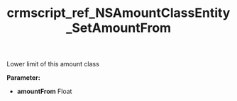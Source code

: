 ﻿---
title: crmscript_ref_NSAmountClassEntity_SetAmountFrom
description: NSAmountClassEntity.SetAmountFrom(Float amountFrom)
intellisense: NSAmountClassEntity.SetAmountFrom
keywords: NSAmountClassEntity, GetAmountFrom
so.topic: reference
---

Lower limit of this amount class

**Parameter:** 
 - **amountFrom** Float

